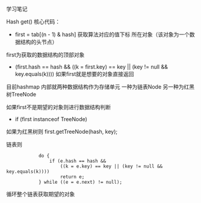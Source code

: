 学习笔记

Hash get()
核心代码：
* first = tab[(n - 1) & hash] 获取算法对应的值下标 所在对象（该对象为一个数据结构的头节点）

first为获取的数据结构的顶部对象

* (first.hash == hash && ((k = first.key) == key || (key != null && key.equals(k))))
如果first就是想要的对象直接返回

目前hashmap 内部就两种数据结构作为存储单元 一种为链表Node 另一种为红黑树TreeNode

如果first不是期望的对象则进行数据结构判断
* if (first instanceof TreeNode) 

如果为红黑树则 first.getTreeNode(hash, key);

链表则 

                do {
                    if (e.hash == hash &&
                        ((k = e.key) == key || (key != null && key.equals(k))))
                        return e;
                } while ((e = e.next) != null);
                
        
循环整个链表获取期望的对象